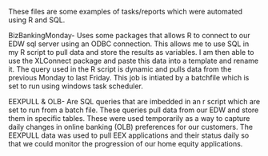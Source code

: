 These files are some examples of tasks/reports which were automated using R and SQL.

BizBankingMonday-
Uses some packages that allows R to connect to our EDW sql server using an ODBC connection. This allows me to use SQL in my
R script to pull data and store the results as variables. I am then able to use the XLConnect package and paste this data into a template and rename it. The query used in the R script is dynamic and pulls data from the previous Monday to last Friday. This job is intiated by a batchfile which is set to run using windows task scheduler.

EEXPULL & OLB-
Are SQL queries that are imbedded in an r script which are set to run from a batch file. These queries pull data from our EDW and store them in specific tables. These were used temporarily as a way to capture daily changes in online banking (OLB) preferences for our
customers. The EEXPULL data was used to pull EEX applications and their status daily so that we could monitor the progression of our home 
equity applications.
